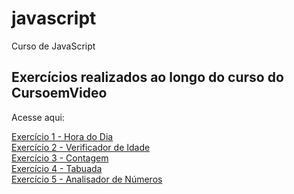 # javascript
Curso de JavaScript

<h2>Exercícios realizados ao longo do curso do CursoemVideo</h2>
<p>Acesse aqui:</p>
<a href="https://emersonthiago168.github.io/javascript/exercicios/exercicio1/" target="_blank">Exercício 1 - Hora do Dia</a> <br>
<a href="https://emersonthiago168.github.io/javascript/exercicios/exercicio2/" target="_blank">Exercício 2 - Verificador de Idade</a> <br>
<a href="https://emersonthiago168.github.io/javascript/exercicios/exercicio3/" target="_blank">Exercício 3 - Contagem</a> <br>
<a href="https://emersonthiago168.github.io/javascript/exercicios/exercicio4/" target="_blank">Exercício 4 - Tabuada</a> <br>
<a href="https://emersonthiago168.github.io/javascript/exercicios/exercicio5/" target="_blank">Exercício 5 - Analisador de Números</a>
